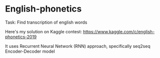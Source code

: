 # English-phonetics
Task: Find transcription of english words

Here's my solution on Kaggle contest: https://www.kaggle.com/c/english-phonetics-2019

It uses Recurrent Neural Network (RNN) approach, specifically seq2seq Encoder-Decoder model
